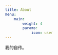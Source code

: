 ```yaml
---
title: About
menu:
    main: 
        weight: 4
        params:
            icon: user
---
```


我的自传。
